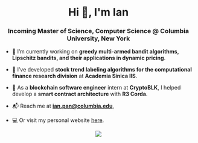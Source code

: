 <h1 align="center">Hi 👋, I'm Ian</h1>
<h3 align="center">Incoming Master of Science, Computer Science @ Columbia University, New York</h3>

- 🧪  I’m currently working on **greedy multi-armed bandit algorithms, Lipschitz bandits, and their applications in dynamic pricing**.

- 🚀  I’ve developed **stock trend labeling algorithms for the computational finance research division** at **Academia Sinica IIS**.

- 💸  As a **blockchain software engineer** intern at **CryptoBLK**, I helped develop a **smart contract architecture** with **R3 Corda**.

- 📬  Reach me at **ian.pan@columbia.edu**,

- 💻  Or visit my personal website [here](https://ianpan.ml).

<p align="center">
  <img src="https://github-readme-stats.vercel.app/api?username=ianpan870102&bg_color=1f2938&text_color=FFFFFF&count_private=true&show_icons=true&hide_border=true&include_all_commits=true" />
</p>
